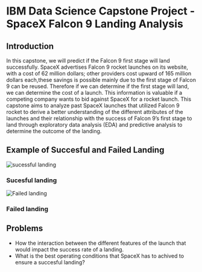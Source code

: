 # IBM Data Science Capstone Project - SpaceX Falcon 9 Landing Analysis

## Introduction

In this capstone, we will predict if the Falcon 9 first stage will land successfully. 
SpaceX advertises Falcon 9 rocket launches on its website, with a cost of 62 million dollars; other providers cost upward of 165 million dollars each,these savings is possible mainly due to the first stage of Falcon 9 can be reused. Therefore if we can determine if the first stage will land, we can determine the cost of a launch. This information is valuable if a competing company wants to bid against SpaceX for a rocket launch. This capstone aims to analyze past SpaceX launches that utilized Falcon 9 rocket to derive a better understanding of the different attributes of the launches and their relationship with the success of Falcon 9’s first stage to land through exploratory data analysis (EDA) and predictive analysis to determine the outcome of the landing.

## Example of Succesful and Failed Landing

![sucessful landing](https://www.google.com/url?sa=i&url=https%3A%2F%2Fgiphy.com%2Fexplore%2Fspacex-landing&psig=AOvVaw3gnaVxr2wPAVTC69toIIWu&ust=1668397468971000&source=images&cd=vfe&ved=0CBAQjRxqFwoTCMCiqIifqvsCFQAAAAAdAAAAABAN)
### Sucesful landing

![Failed landing](https://www.google.com/url?sa=i&url=https%3A%2F%2Fwww.popularmechanics.com%2Fspace%2Frockets%2Fnews%2Fa28201%2Ffalcon-9-crash-burn-spacex-fail-compilation%2F&psig=AOvVaw2NJU8iWDJtK5QW5IfCLTgK&ust=1668397525662000&source=images&cd=vfe&ved=0CBAQjRxqFwoTCKi6oqSfqvsCFQAAAAAdAAAAABAX)
### Failed landing

## Problems
- How the interaction between the different features of the launch that would impact the success rate of a landing.
- What is the best operating conditions that SpaceX has to achived to ensure a succesful landing?


